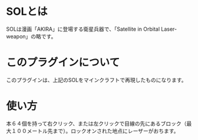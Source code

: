 # SOLとは
SOLは漫画「AKIRA」に登場する衛星兵器で、「Satellite in Orbital Laser-weapon」の略です。
# このプラグインについて
このプラグインは、上記のSOLをマインクラフトで再現したものになります。
# 使い方
本６４個を持って右クリック、または左クリックで目線の先にあるブロック（最大１００メートル先まで）。ロックオンされた地点にレーザーがおちます。